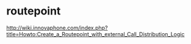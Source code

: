 # routepoint
http://wiki.innovaphone.com/index.php?title=Howto:Create_a_Routepoint_with_external_Call_Distribution_Logic